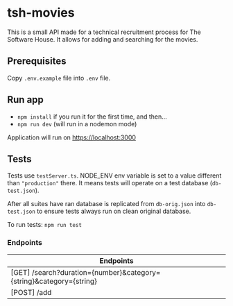 # tsh-movies
This is a small API made for a technical recruitment process for The Software House. It allows for adding and searching for the movies.

## Prerequisites
Copy `.env.example` file into `.env` file.

## Run app
- `npm install` if you run it for the first time, and then...
- `npm run dev` (will run in a nodemon mode)

Application will run on [https://localhost:3000](localhost:3000)

## Tests
Tests use `testServer.ts`. NODE_ENV env variable is set to a value different than `"production"` there. It means tests will operate on a test database (`db-test.json`).

After all suites have ran database is replicated from `db-orig.json` into `db-test.json` to ensure tests always run on clean original database.

To run tests: `npm run test`

### Endpoints

| Endpoints                                                           |
|---------------------------------------------------------------------|
| [GET] /search?duration={number}&category={string}&category={string} |
| [POST] /add                                                         |

